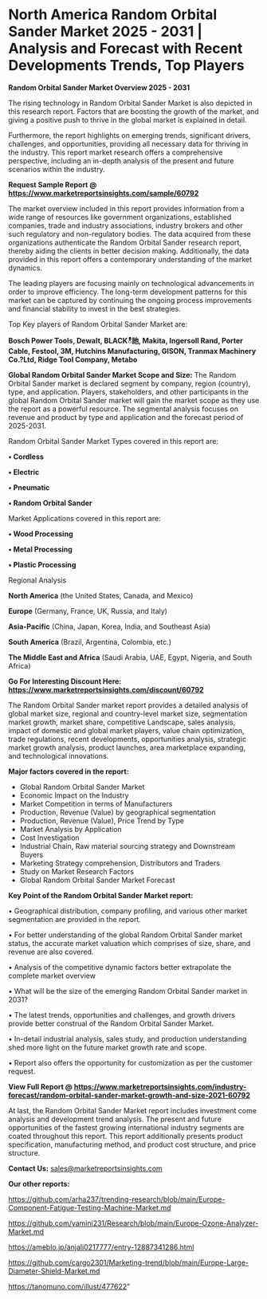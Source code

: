 # North America Random Orbital Sander Market 2025 - 2031 | Analysis and Forecast with Recent Developments Trends, Top Players

<Strong> Random Orbital Sander Market Overview 2025 - 2031</strong>

The rising technology in Random Orbital Sander Market is also depicted in this research report. Factors that are boosting the growth of the market, and giving a positive push to thrive in the global market is explained in detail.

Furthermore, the report highlights on emerging trends, significant drivers, challenges, and opportunities, providing all necessary data for thriving in the industry. This report market research offers a comprehensive perspective, including an in-depth analysis of the present and future scenarios within the industry.

<strong>Request Sample Report @ <a href=https://www.marketreportsinsights.com/sample/60792>https://www.marketreportsinsights.com/sample/60792</a></strong>

The market overview included in this report provides information from a wide range of resources like government organizations, established companies, trade and industry associations, industry brokers and other such regulatory and non-regulatory bodies. The data acquired from these organizations authenticate the Random Orbital Sander research report, thereby aiding the clients in better decision making. Additionally, the data provided in this report offers a contemporary understanding of the market dynamics.

The leading players are focusing mainly on technological advancements in order to improve efficiency. The long-term development patterns for this market can be captured by continuing the ongoing process improvements and financial stability to invest in the best strategies.

Top Key players of Random Orbital Sander Market are:

<strong>Bosch Power Tools, Dewalt, BLACKీ訑, Makita, Ingersoll Rand, Porter Cable, Festool, 3M, Hutchins Manufacturing, GISON, Tranmax Machinery Co.?Ltd, Ridge Tool Company, Metabo</strong>

<strong><b>Global Random Orbital Sander Market Scope and Size:</b></strong>
The Random Orbital Sander market is declared segment by company, region (country), type, and application. Players, stakeholders, and other participants in the global Random Orbital Sander market will gain the market scope as they use the report as a powerful resource. The segmental analysis focuses on revenue and product by type and application and the forecast period of 2025-2031.

Random Orbital Sander Market Types covered in this report are:

<strong>• Cordless

• Electric

• Pneumatic

• Random Orbital Sander</strong>

Market Applications covered in this report are:

<strong>• Wood Processing

• Metal Processing

• Plastic Processing</strong> 

Regional Analysis

<strong>North America</strong> (the United States, Canada, and Mexico)

<strong>Europe</strong> (Germany, France, UK, Russia, and Italy)

<strong>Asia-Pacific</strong> (China, Japan, Korea, India, and Southeast Asia)

<strong>South America</strong> (Brazil, Argentina, Colombia, etc.)

<strong>The Middle East and Africa</strong> (Saudi Arabia, UAE, Egypt, Nigeria, and South Africa)

<strong>Go For Interesting Discount Here: <a href=https://www.marketreportsinsights.com/discount/60792>https://www.marketreportsinsights.com/discount/60792</a></strong>

The Random Orbital Sander market report provides a detailed analysis of global market size, regional and country-level market size, segmentation market growth, market share, competitive Landscape, sales analysis, impact of domestic and global market players, value chain optimization, trade regulations, recent developments, opportunities analysis, strategic market growth analysis, product launches, area marketplace expanding, and technological innovations.

<strong><b>Major factors covered in the report:</b></strong>
<ul>
  <li>Global Random Orbital Sander Market </li>
  <li>Economic Impact on the Industry</li>
  <li>Market Competition in terms of Manufacturers</li>
  <li>Production, Revenue (Value) by geographical segmentation</li>
  <li>Production, Revenue (Value), Price Trend by Type</li>
  <li>Market Analysis by Application</li>
  <li>Cost Investigation</li>
  <li>Industrial Chain, Raw material sourcing strategy and Downstream Buyers</li>
  <li>Marketing Strategy comprehension, Distributors and Traders</li>
  <li>Study on Market Research Factors</li>
  <li>Global Random Orbital Sander Market Forecast</li>
</ul>

<strong><b>Key Point of the Random Orbital Sander Market report:</b></strong>

• Geographical distribution, company profiling, and various other market segmentation are provided in the report.

• For better understanding of the global Random Orbital Sander market status, the accurate market valuation which comprises of size, share, and revenue are also covered.

• Analysis of the competitive dynamic factors better extrapolate the complete market overview

• What will be the size of the emerging Random Orbital Sander market in 2031?

• The latest trends, opportunities and challenges, and growth drivers provide better construal of the Random Orbital Sander Market.

• In-detail industrial analysis, sales study, and production understanding shed more light on the future market growth rate and scope.

• Report also offers the opportunity for customization as per the customer request.

<strong><b>View Full Report @ <a href=https://www.marketreportsinsights.com/industry-forecast/random-orbital-sander-market-growth-and-size-2021-60792>https://www.marketreportsinsights.com/industry-forecast/random-orbital-sander-market-growth-and-size-2021-60792</a></b></strong>


At last, the Random Orbital Sander Market report includes investment come analysis and development trend analysis. The present and future opportunities of the fastest growing international industry segments are coated throughout this report. This report additionally presents product specification, manufacturing method, and product cost structure, and price structure.

<strong>Contact Us:</strong>
sales@marketreportsinsights.com

<strong>Our other reports:</strong>

<a href=https://github.com/arha237/trending-research/blob/main/Europe-Component-Fatigue-Testing-Machine-Market.md>https://github.com/arha237/trending-research/blob/main/Europe-Component-Fatigue-Testing-Machine-Market.md</a>

<a href=https://github.com/yamini231/Research/blob/main/Europe-Ozone-Analyzer-Market.md>https://github.com/yamini231/Research/blob/main/Europe-Ozone-Analyzer-Market.md</a>

<a href=https://ameblo.jp/anjali0217777/entry-12887341286.html>https://ameblo.jp/anjali0217777/entry-12887341286.html</a>

<a href=https://github.com/cargo2301/Marketing-trend/blob/main/Europe-Large-Diameter-Shield-Market.md>https://github.com/cargo2301/Marketing-trend/blob/main/Europe-Large-Diameter-Shield-Market.md</a>

<a href=https://tanomuno.com/illust/477622>https://tanomuno.com/illust/477622</a>"

